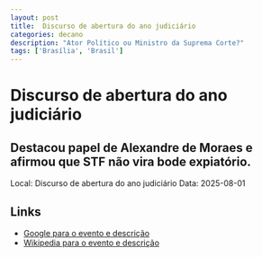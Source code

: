 ```yaml
---
layout: post
title:  Discurso de abertura do ano judiciário
categories: decano
description: "Ator Político ou Ministro da Suprema Corte?"
tags: ['Brasília', 'Brasil']
---
```


# Discurso de abertura do ano judiciário
## Destacou papel de Alexandre de Moraes e afirmou que STF não vira bode expiatório.
Local: Discurso de abertura do ano judiciário
Data: 2025-08-01

## Links 
- [Google para o evento e descrição](https://www.google.com/search?q=Gilmar%20Mendes%20%2B%20Discurso%20de%20abertura%20do%20ano%20judici%C3%A1rio%20Destacou%20papel%20de%20Alexandre%20de%20Moraes%20e%20afirmou%20que%20STF%20n%C3%A3o%20vira%20bode%20expiat%C3%B3rio.%20Bras%C3%ADlia%2C%20Brasil)
- [Wikipedia para o evento e descrição](https://en.wikipedia.org/w/index.php?search=Gilmar%20Mendes%20%2B%20Discurso%20de%20abertura%20do%20ano%20judici%C3%A1rio%20Destacou%20papel%20de%20Alexandre%20de%20Moraes%20e%20afirmou%20que%20STF%20n%C3%A3o%20vira%20bode%20expiat%C3%B3rio.%20Bras%C3%ADlia%2C%20Brasil)

